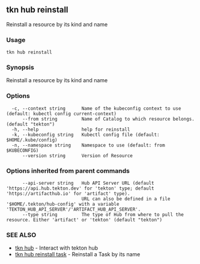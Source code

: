 ## tkn hub reinstall

Reinstall a resource by its kind and name

### Usage

```
tkn hub reinstall
```

### Synopsis

Reinstall a resource by its kind and name

### Options

```
  -c, --context string      Name of the kubeconfig context to use (default: kubectl config current-context)
      --from string         Name of Catalog to which resource belongs. (default "tekton")
  -h, --help                help for reinstall
  -k, --kubeconfig string   Kubectl config file (default: $HOME/.kube/config)
  -n, --namespace string    Namespace to use (default: from $KUBECONFIG)
      --version string      Version of Resource
```

### Options inherited from parent commands

```
      --api-server string   Hub API Server URL (default 'https://api.hub.tekton.dev' for 'tekton' type; default 'https://artifacthub.io' for 'artifact' type).
                            URL can also be defined in a file '$HOME/.tekton/hub-config' with a variable 'TEKTON_HUB_API_SERVER'/'ARTIFACT_HUB_API_SERVER'.
      --type string         The type of Hub from where to pull the resource. Either 'artifact' or 'tekton' (default "tekton")
```

### SEE ALSO

* [tkn hub](tkn_hub.md)	 - Interact with tekton hub
* [tkn hub reinstall task](tkn_hub_reinstall_task.md)	 - Reinstall a Task by its name


